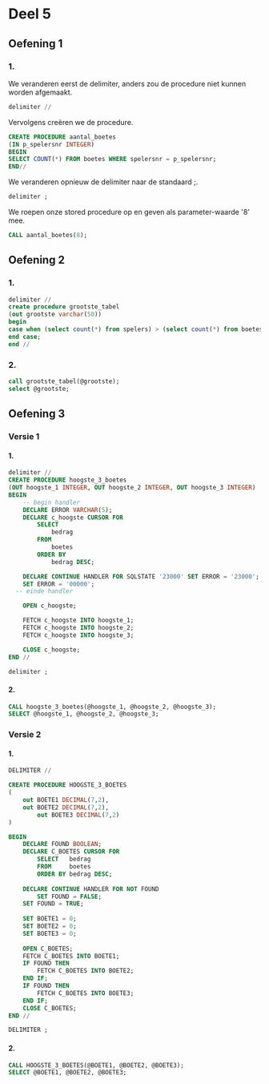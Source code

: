 # Deel 5
## Oefening 1
### 1.
We veranderen eerst de delimiter, anders zou de procedure niet kunnen worden afgemaakt.
```sql
delimiter //
```
Vervolgens creëren we de procedure.
```sql
CREATE PROCEDURE aantal_boetes
(IN p_spelersnr INTEGER)
BEGIN
SELECT COUNT(*) FROM boetes WHERE spelersnr = p_spelersnr;
END//
```
We veranderen opnieuw de delimiter naar de standaard ;.
```sql
delimiter ;
```
We roepen onze stored procedure op en geven als parameter-waarde '8' mee.
```sql
CALL aantal_boetes(8);
```
## Oefening 2
### 1.
```sql
delimiter //
create procedure grootste_tabel
(out grootste varchar(50))
begin
case when (select count(*) from spelers) > (select count(*) from boetes) then set grootste = 'Spelers'; else set grootste = 'Boetes';
end case;
end //
```
### 2.
```sql
call grootste_tabel(@grootste);
select @grootste;
```
## Oefening 3
### Versie 1
#### 1.
```sql
delimiter //
CREATE PROCEDURE hoogste_3_boetes
(OUT hoogste_1 INTEGER, OUT hoogste_2 INTEGER, OUT hoogste_3 INTEGER)
BEGIN
	-- begin handler
	DECLARE ERROR VARCHAR(5);
	DECLARE c_hoogste CURSOR FOR
		SELECT
			bedrag
		FROM
			boetes
		ORDER BY
			bedrag DESC;

	DECLARE CONTINUE HANDLER FOR SQLSTATE '23000' SET ERROR = '23000';
	SET ERROR = '00000';
  -- einde handler

	OPEN c_hoogste;

	FETCH c_hoogste INTO hoogste_1;
	FETCH c_hoogste INTO hoogste_2;
	FETCH c_hoogste INTO hoogste_3;

	CLOSE c_hoogste;
END //

delimiter ;
```
#### 2.
```sql
CALL hoogste_3_boetes(@hoogste_1, @hoogste_2, @hoogste_3);
SELECT @hoogste_1, @hoogste_2, @hoogste_3;
```

### Versie 2
#### 1.
```sql
DELIMITER //

CREATE PROCEDURE HOOGSTE_3_BOETES
(
	out BOETE1 DECIMAL(7,2),
	out BOETE2 DECIMAL(7,2),
    	out BOETE3 DECIMAL(7,2)
)

BEGIN
	DECLARE FOUND BOOLEAN;
    DECLARE C_BOETES CURSOR FOR
		SELECT	 bedrag
        FROM	 boetes
        ORDER BY bedrag DESC;
        
	DECLARE CONTINUE HANDLER FOR NOT FOUND
		SET FOUND = FALSE;
	SET FOUND = TRUE;
    
    SET BOETE1 = 0;
    SET BOETE2 = 0;
    SET BOETE3 = 0;
    
    OPEN C_BOETES;
    FETCH C_BOETES INTO BOETE1;
    IF FOUND THEN
		FETCH C_BOETES INTO BOETE2;
	END IF;
    IF FOUND THEN
		FETCH C_BOETES INTO BOETE3;
	END IF;
    CLOSE C_BOETES;
END //

DELIMITER ;
```

#### 2.
```sql
CALL HOOGSTE_3_BOETES(@BOETE1, @BOETE2, @BOETE3);
SELECT @BOETE1, @BOETE2, @BOETE3;
```
